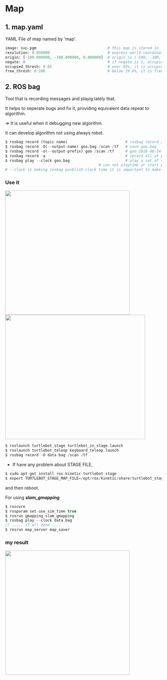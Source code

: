 # Map

## 1. map.yaml

YAML File of map named by 'map'.

``` py
image: map.pgm                                # this map is stored in 'map.pgm'
resolution: 0.050000                          # express world coordinates for cell scaled by 0.05cm^2 
origin: [-100.000000, -100.000000, 0.000000]  # origin is (-100, -100, 0)
negate: 0                                     # if negate is 1, occupied place is white, free is black
occupied_thresh: 0.65                         # over 65%, it is occupied
free_thresh: 0.196                            # below 19.6%, it is free
```

## 2. ROS bag

Tool that is recording messages and playig lately that.

It helps to seperate bugs and fix it, providing equivalent data repeat to algorithm.

=> It is useful when it debugging new algorithm.

It can develop algorithm not using always robot.


``` py
$ rosbag record (topic name)                          # rosbag record /scan /tf
$ rosbag record -O(--output-name) goo.bag /scan /tf   # save goo.bag 
$ rosbag record -o(--output-prefix) goo /scan /tf     # goo_2018-08-14-11-15-10.bag
$ rosbag record -a                                    # record all of published topic 
$ rosbag play --clock goo.bag                         # play a set of recorded message files 
			                              # can set playtime or start point etc (wiki) 
# --clock is making rosbag pusblish clock time it is important to make a map                    
```

### Use it

<img width="400" src="https://user-images.githubusercontent.com/35755034/44071998-4a692f08-9fc7-11e8-9092-8cdf386a3e10.png"><img width="450" img height="400" src="https://user-images.githubusercontent.com/35755034/44072019-75eb3f68-9fc7-11e8-9843-aa5d6943eedc.png">

``` c
$ roslaunch turtlebot_stage turtlebot_in_stage.launch
$ roslaunch turtlebot_teleop keyboard_teleop.launch
$ rosbag record -O data.bag /scan /tf
```

* If have any problem about STAGE FILE, 

``` c
$ sudo apt-get install ros-kinetic-turtlebot-stage
$ export TURTLEBOT_STAGE_MAP_FILE=/opt/ros/kinetic/share/turtlebot_stage/maps/stage/maze.world
``` 
and then reboot.

For using ***slam_gmapping***

``` c
$ roscore
$ rosparam set use_sim_time true
$ rosrun gmapping slam_gmapping
$ rosbag play --clock data.bag
// ..... if all done ....
$ rosrun map_server map_saver
```
### my result

<img width="400" src="https://user-images.githubusercontent.com/35755034/44072237-8bc28250-9fc8-11e8-90b9-2b84dff380f3.png">

